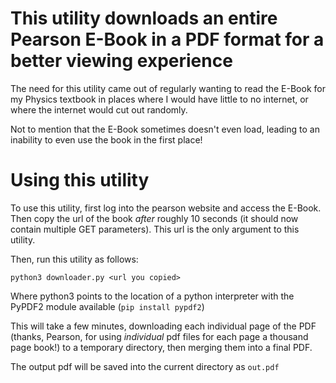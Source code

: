 # This utility downloads an entire Pearson E-Book in a PDF format for a better viewing experience

The need for this utility came out of regularly wanting to read the E-Book for my Physics textbook
in places where I would have little to no internet, or where the internet would cut out randomly.

Not to mention that the E-Book sometimes doesn't even load, leading to an inability to even use the book in the first place!

# Using this utility

To use this utility, first log into the pearson website and access the E-Book. Then copy the url of the book *after* roughly 10 seconds (it should now contain multiple GET parameters). This url is the only argument to this utility.

Then, run this utility as follows:

    python3 downloader.py <url you copied>

Where python3 points to the location of a python interpreter with the PyPDF2 module available (`pip install pypdf2`)

This will take a few minutes, downloading each individual page of the PDF (thanks, Pearson, for using *individual* pdf files for each page a thousand page book!) to a temporary directory, then merging them into a final PDF.

The output pdf will be saved into the current directory as `out.pdf`
